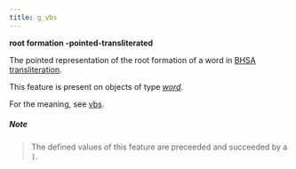 ```yaml
---
title: g_vbs
---
```


**root formation -pointed-transliterated**


The pointed representation of the root formation of a word in
[BHSA transliteration]({{site.shebanqw}}/BHSA-Transcription).

This feature is present on objects of type [*word*](otype).

For the meaning, see [vbs](vbs).

##### Note
> The defined values of this feature are preceeded and succeeded by a `]`.


